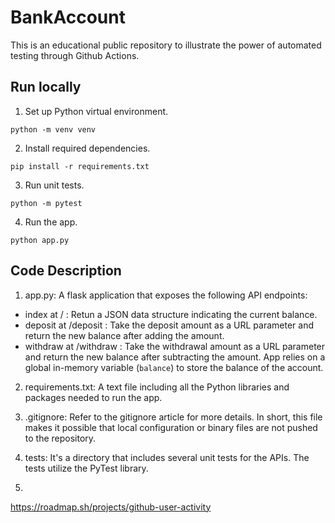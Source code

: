 # BankAccount
This is an educational public repository to illustrate the power of automated testing through Github Actions.

## Run locally
1. Set up Python virtual environment.
```
python -m venv venv
```
2. Install required dependencies.
```
pip install -r requirements.txt
```
3. Run unit tests.
```
python -m pytest
```
4. Run the app.
```
python app.py
```

## Code Description

1. app.py: A flask application that exposes the following API endpoints: 
  - index at / : Retun a JSON data structure indicating the current balance. 
  - deposit at /deposit : Take the deposit amount as a URL parameter and return the new balance after adding the amount. 
  - withdraw at /withdraw : Take the withdrawal amount as a URL parameter and return the new balance after subtracting the amount. 
App relies on a global in-memory variable (`balance`) to store the balance of the account.

2. requirements.txt: A text file including all the Python libraries and packages needed to run the app. 

3. .gitignore: Refer to the gitignore article for more details. In short, this file makes it possible that local configuration or binary files are not pushed to the repository. 

4. tests: It's a directory that includes several unit tests for the APIs. The tests utilize the PyTest library.
5. 
https://roadmap.sh/projects/github-user-activity
